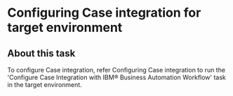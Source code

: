 # Configuring Case integration for target environment

## About this task

To configure Case integration, refer Configuring Case integration to run the 'Configure Case
Integration with IBM® Business Automation
Workflow' task in the target
environment.